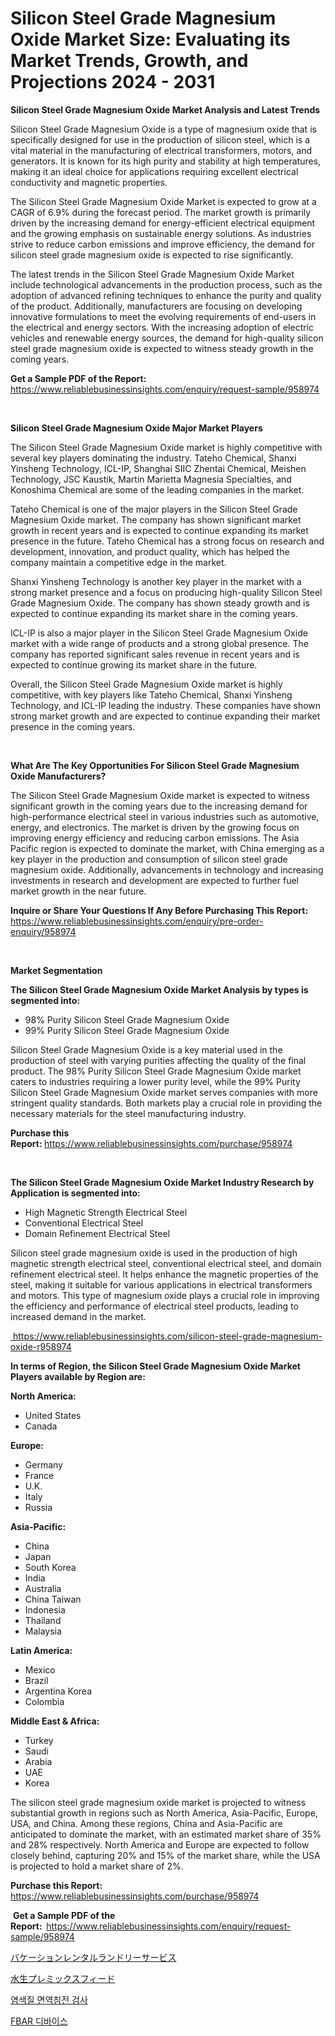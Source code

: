 <p><h1>Silicon Steel Grade Magnesium Oxide Market Size: Evaluating its Market Trends, Growth, and Projections 2024 - 2031</h1></p><p><strong>Silicon Steel Grade Magnesium Oxide Market Analysis and Latest Trends</strong></p>
<p><p>Silicon Steel Grade Magnesium Oxide is a type of magnesium oxide that is specifically designed for use in the production of silicon steel, which is a vital material in the manufacturing of electrical transformers, motors, and generators. It is known for its high purity and stability at high temperatures, making it an ideal choice for applications requiring excellent electrical conductivity and magnetic properties.</p><p>The Silicon Steel Grade Magnesium Oxide Market is expected to grow at a CAGR of 6.9% during the forecast period. The market growth is primarily driven by the increasing demand for energy-efficient electrical equipment and the growing emphasis on sustainable energy solutions. As industries strive to reduce carbon emissions and improve efficiency, the demand for silicon steel grade magnesium oxide is expected to rise significantly.</p><p>The latest trends in the Silicon Steel Grade Magnesium Oxide Market include technological advancements in the production process, such as the adoption of advanced refining techniques to enhance the purity and quality of the product. Additionally, manufacturers are focusing on developing innovative formulations to meet the evolving requirements of end-users in the electrical and energy sectors. With the increasing adoption of electric vehicles and renewable energy sources, the demand for high-quality silicon steel grade magnesium oxide is expected to witness steady growth in the coming years.</p></p>
<p><strong>Get a Sample PDF of the Report:&nbsp;</strong> <a href="https://www.reliablebusinessinsights.com/enquiry/request-sample/958974">https://www.reliablebusinessinsights.com/enquiry/request-sample/958974</a></p>
<p>&nbsp;</p>
<p><strong>Silicon Steel Grade Magnesium Oxide Major Market Players</strong></p>
<p><p>The Silicon Steel Grade Magnesium Oxide market is highly competitive with several key players dominating the industry. Tateho Chemical, Shanxi Yinsheng Technology, ICL-IP, Shanghai SIIC Zhentai Chemical, Meishen Technology, JSC Kaustik, Martin Marietta Magnesia Specialties, and Konoshima Chemical are some of the leading companies in the market.</p><p>Tateho Chemical is one of the major players in the Silicon Steel Grade Magnesium Oxide market. The company has shown significant market growth in recent years and is expected to continue expanding its market presence in the future. Tateho Chemical has a strong focus on research and development, innovation, and product quality, which has helped the company maintain a competitive edge in the market.</p><p>Shanxi Yinsheng Technology is another key player in the market with a strong market presence and a focus on producing high-quality Silicon Steel Grade Magnesium Oxide. The company has shown steady growth and is expected to continue expanding its market share in the coming years.</p><p>ICL-IP is also a major player in the Silicon Steel Grade Magnesium Oxide market with a wide range of products and a strong global presence. The company has reported significant sales revenue in recent years and is expected to continue growing its market share in the future.</p><p>Overall, the Silicon Steel Grade Magnesium Oxide market is highly competitive, with key players like Tateho Chemical, Shanxi Yinsheng Technology, and ICL-IP leading the industry. These companies have shown strong market growth and are expected to continue expanding their market presence in the coming years.</p></p>
<p>&nbsp;</p>
<p><strong>What Are The Key Opportunities For Silicon Steel Grade Magnesium Oxide Manufacturers?</strong></p>
<p><p>The Silicon Steel Grade Magnesium Oxide market is expected to witness significant growth in the coming years due to the increasing demand for high-performance electrical steel in various industries such as automotive, energy, and electronics. The market is driven by the growing focus on improving energy efficiency and reducing carbon emissions. The Asia Pacific region is expected to dominate the market, with China emerging as a key player in the production and consumption of silicon steel grade magnesium oxide. Additionally, advancements in technology and increasing investments in research and development are expected to further fuel market growth in the near future.</p></p>
<p><strong>Inquire or Share Your Questions If Any Before Purchasing This Report:</strong> <a href="https://www.reliablebusinessinsights.com/enquiry/pre-order-enquiry/958974">https://www.reliablebusinessinsights.com/enquiry/pre-order-enquiry/958974</a></p>
<p>&nbsp;</p>
<p><strong>Market Segmentation</strong></p>
<p><strong>The Silicon Steel Grade Magnesium Oxide Market Analysis by types is segmented into:</strong></p>
<p><ul><li>98% Purity Silicon Steel Grade Magnesium Oxide</li><li>99% Purity Silicon Steel Grade Magnesium Oxide</li></ul></p>
<p><p>Silicon Steel Grade Magnesium Oxide is a key material used in the production of steel with varying purities affecting the quality of the final product. The 98% Purity Silicon Steel Grade Magnesium Oxide market caters to industries requiring a lower purity level, while the 99% Purity Silicon Steel Grade Magnesium Oxide market serves companies with more stringent quality standards. Both markets play a crucial role in providing the necessary materials for the steel manufacturing industry.</p></p>
<p><strong>Purchase this Report:&nbsp;</strong><a href="https://www.reliablebusinessinsights.com/purchase/958974">https://www.reliablebusinessinsights.com/purchase/958974</a></p>
<p>&nbsp;</p>
<p><strong>The Silicon Steel Grade Magnesium Oxide Market Industry Research by Application is segmented into:</strong></p>
<p><ul><li>High Magnetic Strength Electrical Steel</li><li>Conventional Electrical Steel</li><li>Domain Refinement Electrical Steel</li></ul></p>
<p><p>Silicon steel grade magnesium oxide is used in the production of high magnetic strength electrical steel, conventional electrical steel, and domain refinement electrical steel. It helps enhance the magnetic properties of the steel, making it suitable for various applications in electrical transformers and motors. This type of magnesium oxide plays a crucial role in improving the efficiency and performance of electrical steel products, leading to increased demand in the market.</p></p>
<p><a href="https://www.reliablebusinessinsights.com/silicon-steel-grade-magnesium-oxide-r958974">&nbsp;https://www.reliablebusinessinsights.com/silicon-steel-grade-magnesium-oxide-r958974</a></p>
<p><strong>In terms of Region, the Silicon Steel Grade Magnesium Oxide Market Players available by Region are:</strong></p>
<p>
    <p> <strong> North America: </strong>
        <ul>
            <li>United States</li>
            <li>Canada</li>
        </ul>
        </p> 
    <p> <strong> Europe: </strong>
        <ul>
            <li>Germany</li>
            <li>France</li>
            <li>U.K.</li>
            <li>Italy</li>
            <li>Russia</li>
        </ul>
        </p> 
    <p> <strong> Asia-Pacific: </strong>
        <ul>
            <li>China</li>
            <li>Japan</li>
            <li>South Korea</li>
            <li>India</li>
            <li>Australia</li>
            <li>China Taiwan</li>
            <li>Indonesia</li>
            <li>Thailand</li>
            <li>Malaysia</li>
        </ul>
        </p> 
    <p> <strong> Latin America: </strong>
        <ul>
            <li>Mexico</li>
            <li>Brazil</li>
            <li>Argentina Korea</li>
            <li>Colombia</li>
        </ul>
        </p> 
    <p> <strong> Middle East & Africa: </strong>
        <ul>
            <li>Turkey</li>
            <li>Saudi</li>
            <li>Arabia</li>
            <li>UAE</li>
            <li>Korea</li>
        </ul>
    </p>
    </p>
<p><p>The silicon steel grade magnesium oxide market is projected to witness substantial growth in regions such as North America, Asia-Pacific, Europe, USA, and China. Among these regions, China and Asia-Pacific are anticipated to dominate the market, with an estimated market share of 35% and 28% respectively. North America and Europe are expected to follow closely behind, capturing 20% and 15% of the market share, while the USA is projected to hold a market share of 2%.</p></p>
<p><strong>Purchase this Report: </strong><a href="https://www.reliablebusinessinsights.com/purchase/958974">https://www.reliablebusinessinsights.com/purchase/958974</a></p>
<p>&nbsp;<strong>Get a Sample PDF of the Report:&nbsp;&nbsp;</strong><a href="https://www.reliablebusinessinsights.com/enquiry/request-sample/958974">https://www.reliablebusinessinsights.com/enquiry/request-sample/958974</a></p>
<p><strong></strong></p>
<p><p><a href="https://medium.com/@alexandramiranda455/%E3%83%90%E3%82%B1%E3%83%BC%E3%82%B7%E3%83%A7%E3%83%B3%E3%83%AC%E3%83%B3%E3%82%BF%E3%83%AB%E3%81%AE%E3%83%A9%E3%83%B3%E3%83%89%E3%83%AA%E3%83%BC%E3%82%B5%E3%83%BC%E3%83%93%E3%82%B9%E5%B8%82%E5%A0%B4%E8%A6%8F%E6%A8%A1%E3%81%AF-%E3%82%B0%E3%83%AD%E3%83%BC%E3%83%90%E3%83%AB%E7%94%A3%E6%A5%AD%E3%81%AB%E3%81%8A%E3%81%91%E3%82%8B%E6%9C%80%E9%81%A9%E3%81%AA%E3%83%9E%E3%83%BC%E3%82%B1%E3%83%86%E3%82%A3%E3%83%B3%E3%82%B0%E3%83%81%E3%83%A3%E3%83%8D%E3%83%AB%E3%82%92%E6%98%8E%E3%82%89%E3%81%8B%E3%81%AB%E3%81%97%E3%81%BE%E3%81%99-5d4f0f42bdc7">バケーションレンタルランドリーサービス</a></p><p><a href="https://github.com/WhitneyMurphy1982/Market-Research-Report-List-1/blob/main/338394484564.md">水生プレミックスフィード</a></p><p><a href="https://medium.com/@fosterfahey1971/%EC%97%BC%EC%83%89%EC%B2%B4-%EB%A9%B4%EC%97%AD-%EC%B9%A8%EC%A0%84-%EC%8B%A4%ED%97%98-%EC%8B%9C%EC%9E%A5%EC%9D%80-%EC%8B%9C%EC%9E%A5-%EC%A0%90%EC%9C%A0%EC%9C%A8-%EA%B7%9C%EB%AA%A8-%EB%B0%8F-2031%EB%85%84%EA%B9%8C%EC%A7%80-%EC%98%88%EC%B8%A1%EB%90%9C-%EC%98%88%EC%B8%A1%EC%97%90-%EC%B4%88%EC%A0%90%EC%9D%84-%EB%A7%9E%EC%B6%A5%EB%8B%88%EB%8B%A4-19d02641cf93">염색질 면역침전 검사</a></p><p><a href="https://medium.com/@minimini78678/fbar-%EC%9E%A5%EC%B9%98-%EC%8B%9C%EC%9E%A5-%EA%B2%BD%EC%9F%81-%EB%B6%84%EC%84%9D-%EC%8B%9C%EC%9E%A5-%EB%8F%99%ED%96%A5-%EB%B0%8F-2031%EB%85%84%EA%B9%8C%EC%A7%80%EC%9D%98-%EC%98%88%EC%B8%A1-b2fb731e61a3">FBAR 디바이스</a></p></p>